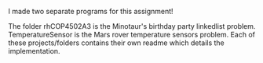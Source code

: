 I made two separate programs for this assignment!

The folder rhCOP4502A3 is the Minotaur's birthday party linkedlist problem. TemperatureSensor is the Mars rover temperature sensors problem. Each of these projects/folders contains their own readme which details the implementation.